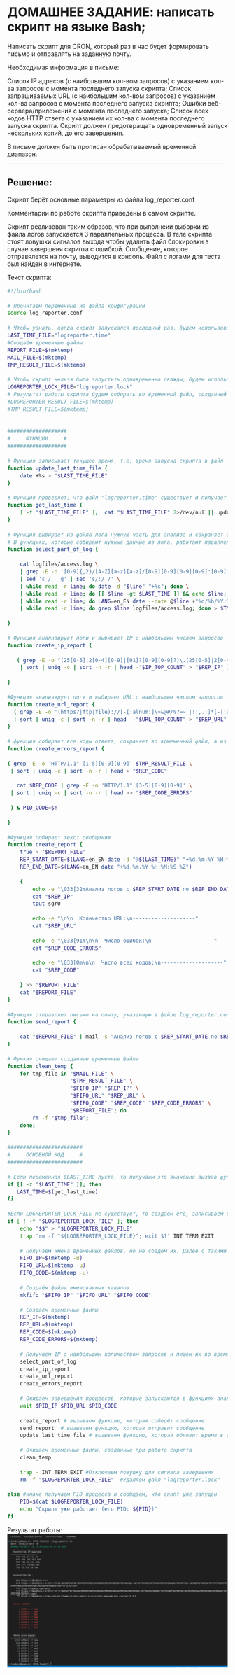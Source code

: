 # ДОМАШНЕЕ ЗАДАНИЕ: написать скрипт на языке Bash;
Написать скрипт для CRON, который раз в час будет формировать письмо и отправлять на заданную почту.

Необходимая информация в письме:

Список IP адресов (с наибольшим кол-вом запросов) с указанием кол-ва запросов c момента последнего запуска скрипта;
Список запрашиваемых URL (с наибольшим кол-вом запросов) с указанием кол-ва запросов c момента последнего запуска скрипта;
Ошибки веб-сервера/приложения c момента последнего запуска;
Список всех кодов HTTP ответа с указанием их кол-ва с момента последнего запуска скрипта.
Скрипт должен предотвращать одновременный запуск нескольких копий, до его завершения.

В письме должен быть прописан обрабатываемый временной диапазон.

---
## Решение:

Скрипт берёт основные параметры из файла log_reporter.conf

Комментарии по работе скрипта приведены в самом скрипте.

Скрипт реализован таким образов, что при выполнеии выборки из файла логов запускается 3 параллельных процесса.
В теле скрипта стоят ловушки сигналов выхода чтобы удалить файл блокировки в случае завершеня скрипта с ошибкой.
Сообщение, которое отправялется на почту, выводится в консоль.
Файл с логами для теста был найден в интернете.

Текст скрипта:

```bash
#!/bin/bash

# Прочитаем переменные из файла конфигурации
source log_reporter.conf

# Чтобы узнать, когда скрипт запускался последний раз, будем использовать файл "logreporter.time", куда будем записывать текущее время в секундах, прошедших с 01/01/1970
LAST_TIME_FILE="logreporter.time"
#Создаём временные файлы
REPORT_FILE=$(mktemp)
MAIL_FILE=$(mktemp)
TMP_RESULT_FILE=$(mktemp)

# Чтобы скрипт нельзя было запустить одновременно дважды, будем использовать файл "logreporter.lock"
LOGREPORTER_LOCK_FILE="logreporter.lock"
# Результат работы скрипта будем собирать во временный файл, созданный с помощью команды mktemp
#LOGREPORTER_RESULT_FILE=$(mktemp)
#TMP_RESULT_FILE=$(mktemp)


###################
#     ФУНКЦИИ     #
###################

# Функция записывает текущее время, т.е. время запуска скрипта в файл
function update_last_time_file {
	date +%s > "$LAST_TIME_FILE"
}

# Функция проверяет, что файл "logreporter.time" существует и получает значение из него, либо создаёт этот файл и записывает в него значение
function get_last_time {
	[ -f "$LAST_TIME_FILE" ];  cat "$LAST_TIME_FILE" 2>/dev/null|| update_last_time_file
}

# Функция выбирает из файла лога нужную часть для анализа и сохраняет его во временный файл, их которого потом другие функции будут выбирать нужные данные.
# В функциях, которые собирают нужные данные из лога, работают параллельно для повышения быстродействия.
function select_part_of_log {

	cat logfiles/access.log \
    | grep -E -o '[0-9]{,2}/[A-Z][a-z][a-z]/[0-9][0-9][0-9][0-9]:[0-9][0-9]:[0-9][0-9]:[0-9][0-9]'\
    | sed 's_/_ _g' | sed 's/:/ /' \
    | while read -r line; do date -d "$line" "+%s"; done \
    | while read -r line; do [[ $line -gt $LAST_TIME ]] && echo $line; done \
    | while read -r line; do LANG=en_EN date --date @$line +"%d/%b/%Y:%H:%M:%S"; done \
    | while read -r line; do grep $line logfiles/access.log; done > $TMP_RESULT_FILE

}

# Функция анализирует логи и выбирает IP с наибольшим числом запросов 
function create_ip_report {

   ( grep -E -o "(25[0-5]|2[0-4][0-9]|[01]?[0-9][0-9]?)\.(25[0-5]|2[0-4][0-9]|[01]?[0-9][0-9]?)\.(25[0-5]|2[0-4][0-9]|[01]?[0-9][0-9]?)\.(25[0-5]|2[0-4][0-9]|[01]?[0-9][0-9]?)" $TMP_RESULT_FILE \
    | sort | uniq -c | sort -n -r | head -"$IP_TOP_COUNT" > "$REP_IP" ) & PID_IP=$!

}

#Функция анализирует логи и выбирает URL с наибольшим числом запросов 
function create_url_report {
  ( grep -E -o '(https?|ftp|file)://[-[:alnum:]\+&@#/%?=~_|!:,.;]*[-[:alnum:]\+&@#/%=~_|]' $TMP_RESULT_FILE \
  | sort | uniq -c | sort -n -r | head  -"$URL_TOP_COUNT" > "$REP_URL" ) & PID_URL=$!
}

# функция собирает все коды ответа, сохраняет во врмеменный файл, а из него получает коды ошибок 3**, 4**, 5**
function create_errors_report {

( grep -E -o 'HTTP/1.1" [1-5][0-9][0-9]' $TMP_RESULT_FILE \
 | sort | uniq -c | sort -n -r | head > "$REP_CODE" 
 
   cat $REP_CODE | grep -E -o 'HTTP/1.1" [3-5][0-9][0-9]' \
 | sort | uniq -c | sort -n -r | head >> "$REP_CODE_ERRORS" 

 ) & PID_CODE=$!

}

#Функция собирает текст сообщения
function create_report {
	true > "$REPORT_FILE"
	REP_START_DATE=$(LANG=en_EN date -d "@${LAST_TIME}" "+%d.%m.%Y %H:%M:%S %Z")
	REP_END_DATE=$(LANG=en_EN date "+%d.%m.%Y %H:%M:%S %Z")

	{
		echo -e "\033[32mАнализ логов с $REP_START_DATE по $REP_END_DATE\n\n\033[0m  Количество IP адресов:\n--------------------"
		cat "$REP_IP" 
		tput sgr0
		
		echo -e "\n\n  Количество URL:\n--------------------"
		cat "$REP_URL"

		echo -e "\033[91m\n\n  Число ошибок:\n--------------------"
		cat "$REP_CODE_ERRORS"

		echo -e "\033[0m\n\n  Число всех кодов:\n--------------------"
		cat "$REP_CODE"

	} >> "$REPORT_FILE"
	cat "$REPORT_FILE"
}

#Функция отправляет письмо на почту, указанную в файле log_reporter.conf
function send_report {

	cat "$REPORT_FILE" | mail -s "Анализ логов с $REP_START_DATE по $REP_END_DATE" "$EMAIL"
}

# Функия очищает созданные временные файлы
function clean_temp {
	for tmp_file in "$MAIL_FILE" \
					"$TMP_RESULT_FILE" \
	                "$FIFO_IP" "$REP_IP" \
	                "$FIFO_URL" "$REP_URL" \
	                "$FIFO_CODE" "$REP_CODE" "$REP_CODE_ERRORS" \
	                "$REPORT_FILE"; do
		rm -f "$tmp_file";
	done;
}

########################
#     ОСНОВНОЙ КОД     #
########################

# Если переменная $LAST_TIME пуста, то получаем это значение вызвав функцию "get_last_time"  
if [[ -z "$LAST_TIME" ]]; then
   LAST_TIME=$(get_last_time)
fi

#Если LOGREPORTER_LOCK_FILE не существует, то создаём его, записываем в него PID текущего процесса и включаем ловушку сигнала завершения
if [ ! -f "$LOGREPORTER_LOCK_FILE" ]; then 
	echo "$$" > "$LOGREPORTER_LOCK_FILE"
	trap 'rm -f "${LOGREPORTER_LOCK_FILE}"; exit $?' INT TERM EXIT

    # Получаем имена временных файлов, но не создём их. Далее с такими именами сделаем именованные каналы.
	FIFO_IP=$(mktemp -u)
	FIFO_URL=$(mktemp -u)
	FIFO_CODE=$(mktemp -u)

    # Создаём файлы именованных каналов
	mkfifo "$FIFO_IP" "$FIFO_URL" "$FIFO_CODE" 

    # Создаём временные файлы
	REP_IP=$(mktemp)
	REP_URL=$(mktemp)
	REP_CODE=$(mktemp)
	REP_CODE_ERRORS=$(mktemp)

    # Получаем IP с наибольшим количеством запросов и пишем их во временный файл
	select_part_of_log
	create_ip_report
	create_url_report
	create_errors_report

    # Ожидаем завершения процессов, которые запускаются в функциях-анализаторах логов
	wait $PID_IP $PID_URL $PID_CODE

	create_report # вызываем функцию, которая соберёт сообщение
	send_report  # вызываем функцию, которая отправит сообщение
	update_last_time_file # вызываем функцию, которая обновит время в файле "logreporter.time"

    # Очищаем временные файлы, созданные при работе скрипта
	clean_temp

	trap - INT TERM EXIT #Отключаем ловушку для сигнала завершения
	rm -f "$LOGREPORTER_LOCK_FILE"  #Удаляем файл "logreporter.lock"

else #иначе получаем PID процесса и сообщаем, что скипт уже запущен
	PID=$(cat $LOGREPORTER_LOCK_FILE)
	echo "Скрипт уже работает (его PID: ${PID})"
fi
```

Результат работы:
![Alt text](Screenshot_result.png)